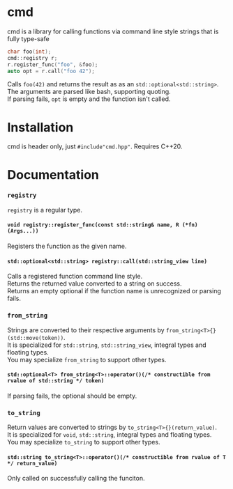 # cmd
cmd is a library for calling functions via command line style strings that is fully type-safe

````c++
char foo(int);
cmd::registry r;
r.register_func("foo", &foo);
auto opt = r.call("foo 42");
````
Calls `foo(42)` and returns  the result as as an `std::optional<std::string>`.  
The arguments are parsed like bash, supporting quoting.  
If parsing fails, `opt` is empty and the function isn't called.


# Installation
cmd is header only, just `#include"cmd.hpp"`. Requires C++20.

# Documentation

### `registry`
`registry` is a regular type.

#### `void registry::register_func(const std::string& name, R (*fn)(Args...))`
Registers the function as the given name.

#### `std::optional<std::string> registry::call(std::string_view line)`
Calls a registered function command line style.  
Returns the returned value converted to a string on success.  
Returns an empty optional if the function name is unrecognized or parsing fails.

### `from_string`
Strings are converted to their respective arguments by `from_string<T>{}(std::move(token))`.  
It is specialized for `std::string`, `std::string_view`, integral types and floating types.  
You may specialize `from_string` to support other types.

#### `std::optional<T> from_string<T>::operator()(/* constructible from rvalue of std::string */ token)`
If parsing fails, the optional should be empty.

### `to_string`
Return values are converted to strings by `to_string<T>{}(return_value)`.  
It is specialized for `void`, `std::string`, integral types and floating types.  
You may specialize `to_string` to support other types.

#### `std::string to_string<T>::operator()(/* constructible from rvalue of T */ return_value)`
Only called on successfully calling the funciton.

